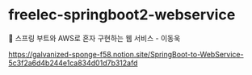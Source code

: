 # freelec-springboot2-webservice
📖 스프링 부트와 AWS로 혼자 구현하는 웹 서비스 - 이동욱

https://galvanized-sponge-f58.notion.site/SpringBoot-to-WebService-5c3f2a6d4b244e1ca834d01d7b312afd
